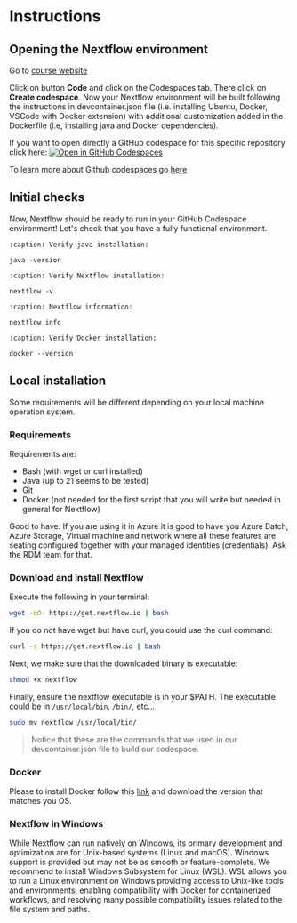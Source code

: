 # Instructions

## Opening the Nextflow environment
Go to [course website](https://github.com/biosustain/dsp_nextflow_training)

Click on button **Code** and click on the Codespaces tab. There click on **Create codespace**. Now your Nextflow environment will be built following the instructions in devcontainer.json file (i.e. installing Ubuntu, Docker, VSCode with Docker extension) with additional customization added in the Dockerfile (i.e, installing java and Docker dependencies).

If you want to open directly a GitHub codespace for this specific repository click here: [![Open in GitHub Codespaces](https://github.com/codespaces/badge.svg)](https://codespaces.new/biosustain/dsp_nextflow_training)

To learn more about Github codespaces go [here](https://github.com/features/codespaces)

## Initial checks
Now, Nextflow should be ready to run in your GitHub Codespace environment! Let's check that you have a fully functional environment.

```{code-block} bash
:caption: Verify java installation:

java -version
```

```{code-block} bash
:caption: Verify Nextflow installation:

nextflow -v
```

```{code-block} bash
:caption: Nextflow information:

nextflow info
```

```{code-block} bash
:caption: Verify Docker installation:

docker --version
```

## Local installation

Some requirements will be different depending on your local machine operation system.

### Requirements

Requirements are:
- Bash (with wget or curl installed)
- Java (up to 21 seems to be tested)
- Git
- Docker (not needed for the first script that you will write but needed in general for Nextflow)

Good to have:
If you are using it in Azure it is good to have you Azure Batch, Azure Storage, Virtual machine and network where all these features are seating configured together with your managed identities (credentials). Ask the RDM team for that.

### Download and install Nextflow

Execute the following in your terminal:
```bash
wget -qO- https://get.nextflow.io | bash
```

If you do not have wget but have curl, you could use the curl command:
```bash
curl -s https://get.nextflow.io | bash
```

Next, we make sure that the downloaded binary is executable:
```bash
chmod +x nextflow
```

Finally, ensure the nextflow executable is in your $PATH. The executable could be in `/usr/local/bin`, `/bin/`, etc...
```bash
sudo mv nextflow /usr/local/bin/
```

> Notice that these are the commands that we used in our devcontainer.json file to build our codespace.

### Docker
Please to install Docker follow this [link](https://docs.docker.com/get-started/get-docker/) and download the version that matches you OS.

### Nextflow in Windows

While Nextflow can run natively on Windows, its primary development and optimization are for Unix-based systems (Linux and macOS). Windows support is provided but may not be as smooth or feature-complete. We recommend to install Windows Subsystem for Linux (WSL). WSL allows you to run a Linux environment on Windows providing access to Unix-like tools and environments, 
enabling compatibility with Docker for containerized workflows, and resolving many possible compatibility issues related to the file system and paths.